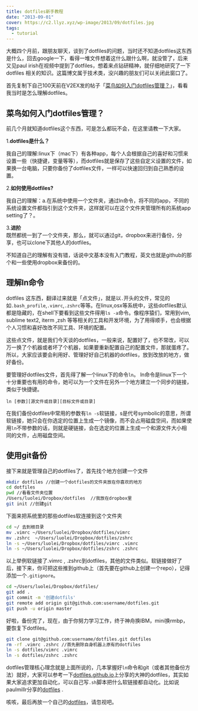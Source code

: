```yaml
---
title: dotfiles新手教程
date: "2013-09-01"
cover: https://c2.llyz.xyz/wp-image/2013/09/dotfiles.jpg
tags:
  - tutorial
---
```


大概四个月前，跟朋友聊天，谈到了dotfiles的问题，当时还不知道dotfiles这东西是什么，回去google一下，看得一堆文件想着这什么跟什么啊，就没管了，后来又见paul irish在视频中提到了dotfiles，想着来点钻研精神，就仔细地研究了一下 dotfiles 相关的知识。这篇博文属于技术类，没兴趣的朋友们可以关闭此窗口了。

首先复制下自己100天前在V2EX发的帖子「[菜鸟如何入门dotfiles管理？](https://v2ex.com/t/70242)」，看看我当时是怎么理解dotfiles。

## 菜鸟如何入门dotfiles管理？

前几个月就知道dotfiles这个东西，可是怎么都玩不会，在这里请教一下大家。

1.**dotfiles是什么？**

我自己的理解:linux下（mac下）有各种app，每个人会根据自己的喜好和习惯来设置一些（快捷键，变量等等），而dotfiles就是保存了这些自定义设置的文件，如果换一台电脑，只要你备份了dotfiles文件，一样可以快速回归到自己熟悉的设置。

2.**如何使用dotfiles?**

我自己的理解：a.在系统中使用一个文件夹，通过ln命令，将不同的app，不同的系统设置文件都指引到这个文件夹，这样就可以在这个文件夹管理所有的系统app setting了？。

3.**进阶**  
既然都统一到了一个文件夹，那么，就可以通过git，dropbox来进行备份，分享，也可以clone下其他人的dotfiles。

不知道自己的理解有没有错，话说中文基本没有入门教程，英文也就是github的那个和一些使用dropbox来备份的。

## 理解ln命令

dotfiles 这东西，翻译过来就是「点文件」，就是以`.`开头的文件，常见的如`.bash_profile`,`.vimrc`,`.zshrc`等等。在linux,osx等系统中，这些dotfiles默认都是隐藏的，在shell下要看到这些文件得用`ls -a`命令。像程序猿们，常用到vim, sublime text2, iterm ,zsh 等等相关的工具和开发环境，为了用得顺手，也会根据个人习惯和喜好改改不同工具、环境的配置。

这些点文件，就是我们今天谈的dotfiles，一般来说，配置好了，也不常改，可以万一换了个机器或者坏了个机器，如果要重新配置自己的配置文件，那就蛋疼了。所以，大家应该要会利用好、管理好好自己机器的dotfiles，放到改放的地方，做好备份。

要管理好dotfiles文件，首先得了解一个linux下的命令`ln`。 ln命令是linux下一个十分重要也有用的命令，她可以为一个文件在另外一个地方建立一个同步的链接，类似于快捷键。

`ln [参数][源文件或目录][目标文件或目录]`

在我们备份dotfiles中常用的参数有`ln -s`软链接，s是代号symbolic的意思，所谓软链接，她只会在你选定的位置上生成一个镜像，而不会占用磁盘空间，而如果使用`ln`不带参数的话，则就是硬链接，会在选定的位置上生成一个和源文件大小相同的文件，占用磁盘空间。

## 使用git备份

接下来就是管理自己的dotfiles了，首先找个地方创建一个文件

```bash
mkdir dotfiles //创建一个dotfiles的文件夹放在你喜欢的地方
cd dotfiles
pwd //看看文件夹位置
/Users/luolei/Dropbox/dotfiles  //我放在dropbox里
git init //创建git
```

下面来把系统里的那些dotfiles软连接到这个文件夹

```bash
cd ~/ 去到根目录
mv .vimrc ~/Users/luolei/Dropbox/dotfiles/vimrc
mv .zshrc  ~/Users/luolei/Dropbox/dotfiles/zshrc
ln -s ~/Users/luolei/Dropbox/dotfiles/vimrc .vimrc
ln -s ~/Users/luolei/Dropbox/dotfiles/zshrc .zshrc
```

以上举例软链接了.vimrc , .zshrc到dotfiles，其他的文件类似。软链接做好了后，接下来，你可把这些推到github上（首先要在github上创建一个repo），记得添加一个`.gitignore`。

```bash
cd ~/Users/luolei/Dropbox/dotfiles/
git add .
git commit -m '创建dotfils'
git remote add origin git@github.com:username/dotfiles.git
git push -u origin master
```

好啦，备份完了，现在，由于你努力学习工作，终于神舟换IBM，mini换rmbp，要恢复下dotfiles。

```bash
git clone git@github.com:username/dotfiles.git dotfiles
rm -rf .vimrc .zshrc //首先删除自身机器上原有的dotfiles
ln -s dotfiles/vimrc .vimrc
ln -s dotfiles/zshrc .zshrc
```

dotfiles管理核心理念就是上面所说的，几本掌握好`ln`命令和git（或者其他备份方法）就好，大家可以参考一下[dotfiles.github.io](https://dotfiles.github.io/)上分享的大神的dotfiles，其实如果大家追求更加自动化，可以自己写`.sh`脚本把什么软链接都自动化。比如说paulmillr分享的[dotfiles](https://github.com/paulmillr/dotfiles) .

咳咳，最后再放一个自己的[dotfiles](https://github.com/foru17/luolei-dotfiles)，请忽视吧。
